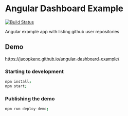 # Angular Dashboard Example

[![Build Status](https://travis-ci.org/JacopKane/angular-dashboard-example.svg?branch=master)](https://travis-ci.org/JacopKane/angular-dashboard-example)

Angular example app with listing github user repositories

## Demo
https://jacopkane.github.io/angular-dashboard-example/

### Starting to development

```bash
npm install;
npm start;
```

### Publishing the demo
```bash
npm run deploy-demo;
```
